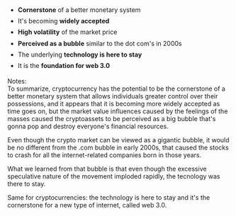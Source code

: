 <ul style="line-height: 1.8">
    <li><strong>Cornerstone</strong> of a better monetary system</li>
    <li class="fragment">It's becoming <strong>widely accepted</strong></li>
    <li class="fragment"><strong>High volatility</strong> of the market price</li>
    <li class="fragment"><strong>Perceived as a bubble</strong> similar to the dot com's in 2000s</li>
    <li class="fragment">The underlying <strong>technology is here to stay</strong></li>
    <li class="fragment">It is the <strong>foundation for web 3.0</strong></li>
</ul>

Notes:  
To summarize, cryptocurrency has the potential to be the cornerstone of a better monetary system that allows individuals greater control over their possessions, and it appears that it is becoming more widely accepted as time goes on, but the market value influences caused by the feelings of the masses caused the cryptoassets to be perceived as a big bubble that's gonna pop and destroy everyone's financial resources.  

Even though the crypto market can be viewed as a gigantic bubble, it would be no different from the .com bubble in early 2000s, that caused the stocks to crash for all the internet-related companies born in those years.  

What we learned from that bubble is that even though the excessive speculative nature of the movement imploded rapidly, the tecnology was there to stay.  

Same for cryptocurrencies: the technology is here to stay and it's the cornerstone for a new type of internet, called web 3.0.